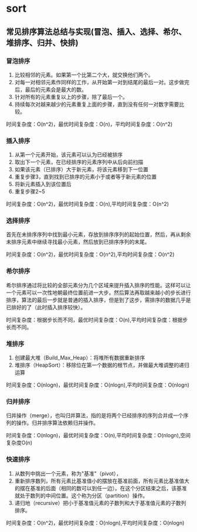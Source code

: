 # sort
常见排序算法总结与实现(冒泡、插入、选择、希尔、堆排序、归并、快排)
----------
### 冒泡排序

1. 比较相邻的元素。如果第一个比第二个大，就交换他们两个。
2. 对每一对相邻元素作同样的工作，从开始第一对到结尾的最后一对。这步做完后，最后的元素会是最大的数。
3. 针对所有的元素重复以上的步骤，除了最后一个。
4. 持续每次对越来越少的元素重复上面的步骤，直到没有任何一对数字需要比较。

时间复杂度：O(n^2)，最优时间复杂度：O(n)，平均时间复杂度：O(n^2)

### 插入排序

1. 从第一个元素开始，该元素可以认为已经被排序
2. 取出下一个元素，在已经排序的元素序列中从后向前扫描
3. 如果该元素（已排序）大于新元素，将该元素移到下一位置
4. 重复步骤3，直到找到已排序的元素小于或者等于新元素的位置
5. 将新元素插入到该位置后
6. 重复步骤2~5

时间复杂度：O(n^2)，最优时间复杂度：O(n),平均时间复杂度：O(n^2)

### 选择排序
首先在未排序序列中找到最小元素，存放到排序序列的起始位置，然后，再从剩余未排序元素中继续寻找最小元素，然后放到已排序序列的末尾。

时间复杂度：O(n^2)，最优时间复杂度：O(n^2),平均时间复杂度：O(n^2)

### 希尔排序
希尔排序通过将比较的全部元素分为几个区域来提升插入排序的性能。这样可以让一个元素可以一次性地朝最终位置前进一大步。然后算法再取越来越小的步长进行排序，算法的最后一步就是普通的插入排序，但是到了这步，需排序的数据几乎是已排好的了（此时插入排序较快）。

时间复杂度：根据步长而不同，最优时间复杂度：O(n),平均时间复杂度：根据步长而不同。

### 堆排序

1. 创建最大堆（Build_Max_Heap）：将堆所有数据重新排序
2. 堆排序（HeapSort）：移除位在第一个数据的根节点，并做最大堆调整的递归运算

时间复杂度：O(nlogn)，最优时间复杂度：O(nlogn),平均时间复杂度：O(nlogn)

### 归并排序
归并操作（merge），也叫归并算法，指的是将两个已经排序的序列合并成一个序列的操作。归并排序算法依赖归并操作。

时间复杂度：O(nlogn)，最优时间复杂度：O(n),平均时间复杂度：O(nlogn),空间复杂度O(n)

### 快速排序

1. 从数列中挑出一个元素，称为"基准"（pivot），
2. 重新排序数列，所有元素比基准值小的摆放在基准前面，所有元素比基准值大的摆在基准的后面（相同的数可以到任一边）。在这个分区结束之后，该基准就处于数列的中间位置。这个称为分区（partition）操作。
3. 递归地（recursive）把小于基准值元素的子数列和大于基准值元素的子数列排序。

时间复杂度：O(n^2)，最优时间复杂度：O(nlogn),平均时间复杂度：O(nlogn)


